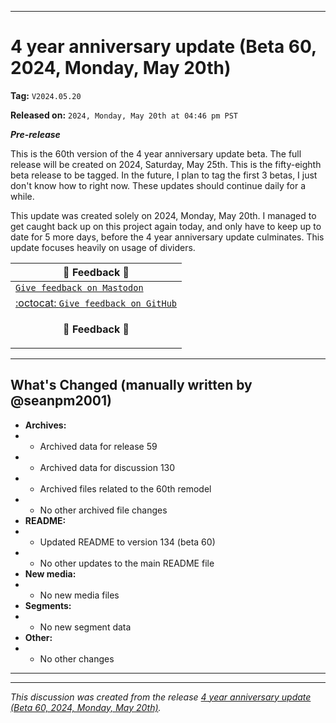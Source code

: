 ***

# 4 year anniversary update (Beta 60, 2024, Monday, May 20th)

**Tag:** `V2024.05.20`

**Released on:** `2024, Monday, May 20th at 04:46 pm PST`

***Pre-release***

This is the 60th version of the 4 year anniversary update beta. The full release will be created on 2024, Saturday, May 25th. This is the fifty-eighth beta release to be tagged. In the future, I plan to tag the first 3 betas, I just don't know how to right now. These updates should continue daily for a while.

This update was created solely on 2024, Monday, May 20th. I managed to get caught back up on this project again today, and only have to keep up to date for 5 more days, before the 4 year anniversary update culminates. This update focuses heavily on usage of dividers.

| 📣️ Feedback 💬️ |
|---|
| [`Give feedback on Mastodon`](https://techhub.social/deck/@seanpm2001/112237731368032617) |
| [:octocat: `Give feedback on GitHub`](https://github.com/seanpm2001/seanpm2001/discussions/131/) |
| <p align="center"><b>💬️ Feedback 📣️</b></p> |

---

## What's Changed (manually written by @seanpm2001)

- **Archives:**
- - Archived data for release 59
- - Archived data for discussion 130
- - Archived files related to the 60th remodel <!-- This number should be 1 higher than the release data 2 lines above, and should match the README beta version) !-->
- - No other archived file changes
- **README:**
- - Updated README to version 134 (beta 60)
- - No other updates to the main README file
- **New media:**
- - No new media files
- **Segments:**
- - No new segment data
- **Other:**
- - No other changes

***


<hr /><em>This discussion was created from the release <a href='https://github.com/seanpm2001/seanpm2001/releases/tag/V2024.05.20'>4 year anniversary update (Beta 60, 2024, Monday, May 20th)</a>.</em>
